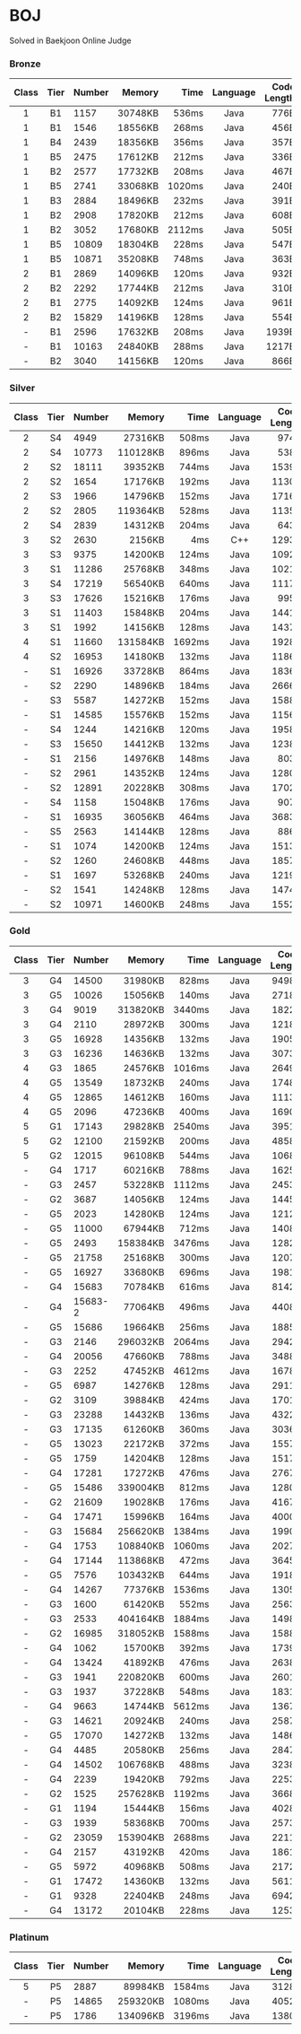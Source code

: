 # BOJ

Solved in Baekjoon Online Judge

### Bronze

| Class | Tier | Number |  Memory |   Time | Language | Code Length |
| :---: | :--: | :----- | ------: | -----: | :------: | ----------: |
|   1   |  B1  | 1157   | 30748KB |  536ms |   Java   |        776B |
|   1   |  B1  | 1546   | 18556KB |  268ms |   Java   |        456B |
|   1   |  B4  | 2439   | 18356KB |  356ms |   Java   |        357B |
|   1   |  B5  | 2475   | 17612KB |  212ms |   Java   |        336B |
|   1   |  B2  | 2577   | 17732KB |  208ms |   Java   |        467B |
|   1   |  B5  | 2741   | 33068KB | 1020ms |   Java   |        240B |
|   1   |  B3  | 2884   | 18496KB |  232ms |   Java   |        391B |
|   1   |  B2  | 2908   | 17820KB |  212ms |   Java   |        608B |
|   1   |  B2  | 3052   | 17680KB | 2112ms |   Java   |        505B |
|   1   |  B5  | 10809  | 18304KB |  228ms |   Java   |        547B |
|   1   |  B5  | 10871  | 35208KB |  748ms |   Java   |        363B |
|   2   |  B1  | 2869   | 14096KB |  120ms |   Java   |        932B |
|   2   |  B2  | 2292   | 17744KB |  212ms |   Java   |        310B |
|   2   |  B1  | 2775   | 14092KB |  124ms |   Java   |        961B |
|   2   |  B2  | 15829  | 14196KB |  128ms |   Java   |        554B |
|   -   |  B1  | 2596   | 17632KB |  208ms |   Java   |       1939B |
|   -   |  B1  | 10163  | 24840KB |  288ms |   Java   |       1217B |
|   -   |  B2  | 3040   | 14156KB |  120ms |   Java   |        866B |

### Silver

| Class | Tier | Number |   Memory |   Time | Language | Code Length |
| :---: | :--: | :----- | -------: | -----: | :------: | ----------: |
|   2   |  S4  | 4949   |  27316KB |  508ms |   Java   |        974B |
|   2   |  S4  | 10773  | 110128KB |  896ms |   Java   |        538B |
|   2   |  S2  | 18111  |  39352KB |  744ms |   Java   |       1539B |
|   2   |  S2  | 1654   |  17176KB |  192ms |   Java   |       1130B |
|   2   |  S3  | 1966   |  14796KB |  152ms |   Java   |       1716B |
|   2   |  S2  | 2805   | 119364KB |  528ms |   Java   |       1135B |
|   2   |  S4  | 2839   |  14312KB |  204ms |   Java   |        643B |
|   3   |  S2  | 2630   |   2156KB |    4ms |   C++    |       1293B |
|   3   |  S3  | 9375   |  14200KB |  124ms |   Java   |       1092B |
|   3   |  S1  | 11286  |  25768KB |  348ms |   Java   |       1021B |
|   3   |  S4  | 17219  |  56540KB |  640ms |   Java   |       1117B |
|   3   |  S3  | 17626  |  15216KB |  176ms |   Java   |        995B |
|   3   |  S1  | 11403  |  15848KB |  204ms |   Java   |       1441B |
|   3   |  S1  | 1992   |  14156KB |  128ms |   Java   |       1437B |
|   4   |  S1  | 11660  | 131584KB | 1692ms |   Java   |       1928B |
|   4   |  S2  | 16953  |  14180KB |  132ms |   Java   |       1186B |
|   -   |  S1  | 16926  |  33728KB |  864ms |   Java   |       1836B |
|   -   |  S2  | 2290   |  14896KB |  184ms |   Java   |       2666B |
|   -   |  S3  | 5587   |  14272KB |  152ms |   Java   |       1588B |
|   -   |  S1  | 14585  |  15576KB |  152ms |   Java   |       1156B |
|   -   |  S4  | 1244   |  14216KB |  120ms |   Java   |       1958B |
|   -   |  S3  | 15650  |  14412KB |  132ms |   Java   |       1238B |
|   -   |  S1  | 2156   |  14976KB |  148ms |   Java   |        803B |
|   -   |  S2  | 2961   |  14352KB |  124ms |   Java   |       1280B |
|   -   |  S2  | 12891  |  20228KB |  308ms |   Java   |       1702B |
|   -   |  S4  | 1158   |  15048KB |  176ms |   Java   |        907B |
|   -   |  S1  | 16935  |  36056KB |  464ms |   Java   |       3683B |
|   -   |  S5  | 2563   |  14144KB |  128ms |   Java   |        886B |
|   -   |  S1  | 1074   |  14200KB |  124ms |   Java   |       1513B |
|   -   |  S2  | 1260   |  24608KB |  448ms |   Java   |       1857B |
|   -   |  S1  | 1697   |  53268KB |  240ms |   Java   |       1219B |
|   -   |  S2  | 1541   |  14248KB |  128ms |   Java   |       1474B |
|   -   |  S2  | 10971  |  14600KB |  248ms |   Java   |       1552B |

### Gold

| Class | Tier | Number  |   Memory |   Time | Language | Code Length |
| :---: | :--: | :------ | -------: | -----: | :------: | ----------: |
|   3   |  G4  | 14500   |  31980KB |  828ms |   Java   |       9498B |
|   3   |  G5  | 10026   |  15056KB |  140ms |   Java   |       2718B |
|   3   |  G4  | 9019    | 313820KB | 3440ms |   Java   |       1822B |
|   3   |  G4  | 2110    |  28972KB |  300ms |   Java   |       1218B |
|   3   |  G5  | 16928   |  14356KB |  132ms |   Java   |       1905B |
|   3   |  G3  | 16236   |  14636KB |  132ms |   Java   |       3073B |
|   4   |  G3  | 1865    |  24576KB | 1016ms |   Java   |       2649B |
|   4   |  G5  | 13549   |  18732KB |  240ms |   Java   |       1748B |
|   4   |  G5  | 12865   |  14612KB |  160ms |   Java   |       1113B |
|   4   |  G5  | 2096    |  47236KB |  400ms |   Java   |       1690B |
|   5   |  G1  | 17143   |  29828KB | 2540ms |   Java   |       3951B |
|   5   |  G2  | 12100   |  21592KB |  200ms |   Java   |       4858B |
|   5   |  G2  | 12015   |  96108KB |  544ms |   Java   |       1068B |
|   -   |  G4  | 1717    |  60216KB |  788ms |   Java   |       1625B |
|   -   |  G3  | 2457    |  53228KB | 1112ms |   Java   |       2453B |
|   -   |  G2  | 3687    |  14056KB |  124ms |   Java   |       1445B |
|   -   |  G5  | 2023    |  14280KB |  124ms |   Java   |       1212B |
|   -   |  G5  | 11000   |  67944KB |  712ms |   Java   |       1408B |
|   -   |  G5  | 2493    | 158384KB | 3476ms |   Java   |       1282B |
|   -   |  G5  | 21758   |  25168KB |  300ms |   Java   |       1207B |
|   -   |  G5  | 16927   |  33680KB |  696ms |   Java   |       1981B |
|   -   |  G4  | 15683   |  70784KB |  616ms |   Java   |       8142B |
|   -   |  G4  | 15683-2 |  77064KB |  496ms |   Java   |       4408B |
|   -   |  G5  | 15686   |  19664KB |  256ms |   Java   |       1885B |
|   -   |  G3  | 2146    | 296032KB | 2064ms |   Java   |       2942B |
|   -   |  G4  | 20056   |  47660KB |  788ms |   Java   |       3488B |
|   -   |  G3  | 2252    |  47452KB | 4612ms |   Java   |       1678B |
|   -   |  G5  | 6987    |  14276KB |  128ms |   Java   |       2911B |
|   -   |  G2  | 3109    |  39884KB |  424ms |   Java   |       1701B |
|   -   |  G3  | 23288   |  14432KB |  136ms |   Java   |       4322B |
|   -   |  G3  | 17135   |  61260KB |  360ms |   Java   |       3036B |
|   -   |  G5  | 13023   |  22172KB |  372ms |   Java   |       1557B |
|   -   |  G5  | 1759    |  14204KB |  128ms |   Java   |       1517B |
|   -   |  G4  | 17281   |  17272KB |  476ms |   Java   |       2767B |
|   -   |  G5  | 15486   | 339004KB |  812ms |   Java   |       1280B |
|   -   |  G2  | 21609   |  19028KB |  176ms |   Java   |       4167B |
|   -   |  G4  | 17471   |  15996KB |  164ms |   Java   |       4000B |
|   -   |  G3  | 15684   | 256620KB | 1384ms |   Java   |       1990B |
|   -   |  G4  | 1753    | 108840KB | 1060ms |   Java   |       2027B |
|   -   |  G4  | 17144   | 113868KB |  472ms |   Java   |       3645B |
|   -   |  G5  | 7576    | 103432KB |  644ms |   Java   |       1918B |
|   -   |  G4  | 14267   |  77376KB | 1536ms |   Java   |       1305B |
|   -   |  G3  | 1600    |  61420KB |  552ms |   Java   |       2563B |
|   -   |  G3  | 2533    | 404164KB | 1884ms |   Java   |       1498B |
|   -   |  G2  | 16985   | 318052KB | 1588ms |   Java   |       1588B |
|   -   |  G4  | 1062    |  15700KB |  392ms |   Java   |       1739B |
|   -   |  G4  | 13424   |  41892KB |  476ms |   Java   |       2638B |
|   -   |  G3  | 1941    | 220820KB |  600ms |   Java   |       2601B |
|   -   |  G3  | 1937    |  37228KB |  548ms |   Java   |       1831B |
|   -   |  G4  | 9663    |  14744KB | 5612ms |   Java   |       1367B |
|   -   |  G3  | 14621   |  20924KB |  240ms |   Java   |       2587B |
|   -   |  G5  | 17070   |  14272KB |  132ms |   Java   |       1486B |
|   -   |  G4  | 4485    |  20580KB |  256ms |   Java   |       2847B |
|   -   |  G4  | 14502   | 106768KB |  488ms |   Java   |       3238B |
|   -   |  G4  | 2239    |  19420KB |  792ms |   Java   |       2253B |
|   -   |  G2  | 1525    | 257628KB | 1192ms |   Java   |       3668B |
|   -   |  G1  | 1194    |  15444KB |  156ms |   Java   |       4028B |
|   -   |  G3  | 1939    |  58368KB |  700ms |   Java   |       2573B |
|   -   |  G2  | 23059   | 153904KB | 2688ms |   Java   |       2211B |
|   -   |  G4  | 2157    |  43192KB |  420ms |   Java   |       1861B |
|   -   |  G5  | 5972    |  40968KB |  508ms |   Java   |       2172B |
|   -   |  G1  | 17472   |  14360KB |  132ms |   Java   |       5611B |
|   -   |  G1  | 9328    |  22404KB |  248ms |   Java   |       6942B |
|   -   |  G4  | 13172   |  20104KB |  228ms |   Java   |       1253B |

### Platinum

| Class | Tier | Number |   Memory |   Time | Language | Code Length |
| :---: | :--: | :----- | -------: | -----: | :------: | ----------: |
|   5   |  P5  | 2887   |  89984KB | 1584ms |   Java   |       3128B |
|   -   |  P5  | 14865  | 259320KB | 1080ms |   Java   |       4052B |
|   -   |  P5  | 1786   | 134096KB | 3196ms |   Java   |       1380B |
